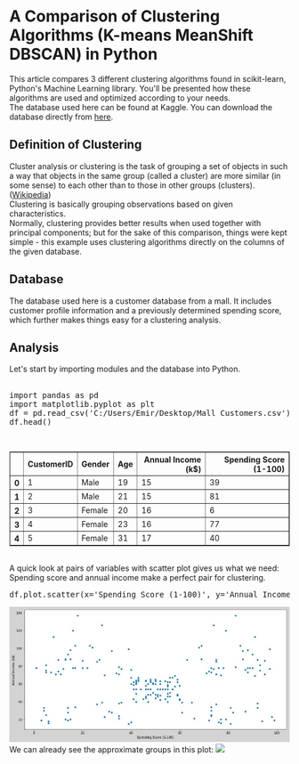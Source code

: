 <h1>A Comparison of Clustering Algorithms (K-means MeanShift DBSCAN) in Python</h1>
This article compares 3 different clustering algorithms found in scikit-learn, Python's Machine Learning library. You'll be presented how these algorithms are used and optimized according to your needs.<br>
The database used here can be found at Kaggle. You can download the database directly from <a href="https://www.kaggle.com/shwetabh123/mall-customers/downloads/mall-customers.zip/1">here</a>.
<h2>Definition of Clustering</h2>
Cluster analysis or clustering is the task of grouping a set of objects in such a way that objects in the same group (called a cluster) are more similar (in some sense) to each other than to those in other groups (clusters). (<a href="https://en.wikipedia.org/wiki/Cluster_analysis".>Wikipedia</a>)<br>
Clustering is basically grouping observations based on given characteristics.<br>
Normally, clustering provides better results when used together with principal components; but for the sake of this comparison, things were kept simple - this example uses clustering algorithms directly on the columns of the given database.
<h2>Database</h2>
The database used here is a customer database from a mall. It includes customer profile information and a previously determined spending score, which further makes things easy for a clustering analysis.
<h2>Analysis</h2>
Let's start by importing modules and the database into Python.<br><br>
<pre>import pandas as pd
import matplotlib.pyplot as plt
df = pd.read_csv('C:/Users/Emir/Desktop/Mall Customers.csv')
df.head()</pre><br>
<table border="1" class="dataframe">
  <thead>
    <tr style="text-align: right;">
      <th></th>
      <th>CustomerID</th>
      <th>Gender</th>
      <th>Age</th>
      <th>Annual Income (k$)</th>
      <th>Spending Score (1-100)</th>
    </tr>
  </thead>
  <tbody>
    <tr>
      <th>0</th>
      <td>1</td>
      <td>Male</td>
      <td>19</td>
      <td>15</td>
      <td>39</td>
    </tr>
    <tr>
      <th>1</th>
      <td>2</td>
      <td>Male</td>
      <td>21</td>
      <td>15</td>
      <td>81</td>
    </tr>
    <tr>
      <th>2</th>
      <td>3</td>
      <td>Female</td>
      <td>20</td>
      <td>16</td>
      <td>6</td>
    </tr>
    <tr>
      <th>3</th>
      <td>4</td>
      <td>Female</td>
      <td>23</td>
      <td>16</td>
      <td>77</td>
    </tr>
    <tr>
      <th>4</th>
      <td>5</td>
      <td>Female</td>
      <td>31</td>
      <td>17</td>
      <td>40</td>
    </tr>
  </tbody>
</table>

<br>
A quick look at pairs of variables with scatter plot gives us what we need: Spending score and annual income make a perfect pair for clustering.
<pre>df.plot.scatter(x='Spending Score (1-100)', y='Annual Income (k$)',  figsize=(15,7))</pre>
<img src="https://github.com/EmirKorkutUnal/A-Comparison-of-Clustering-Algorithms-K-means-MeanShift-DBSCAN-in-Python/blob/master/Screenshots/1%20-%20ScatterClean.JPG">
We can already see the approximate groups in this plot:
<img src="https://github.com/EmirKorkutUnal/A-Comparison-of-Clustering-Algorithms-K-means-MeanShift-DBSCAN-in-Python/blob/master/Screenshots/1%20-%20ScatterApprox.jpg">
